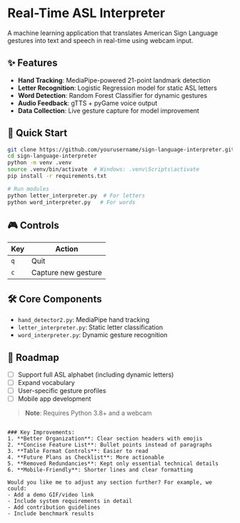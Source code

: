 # Real-Time ASL Interpreter

A machine learning application that translates American Sign Language gestures into text and speech in real-time using webcam input.

## ✨ Features
- **Hand Tracking**: MediaPipe-powered 21-point landmark detection
- **Letter Recognition**: Logistic Regression model for static ASL letters
- **Word Detection**: Random Forest Classifier for dynamic gestures
- **Audio Feedback**: gTTS + pyGame voice output
- **Data Collection**: Live gesture capture for model improvement

## 🚀 Quick Start
```bash
git clone https://github.com/yourusername/sign-language-interpreter.git
cd sign-language-interpreter
python -m venv .venv
source .venv/bin/activate  # Windows: .venv\Scripts\activate
pip install -r requirements.txt

# Run modules
python letter_interpreter.py  # For letters
python word_interpreter.py   # For words
```

## 🎮 Controls
| Key | Action |
|-----|--------|
| `q` | Quit |
| `c` | Capture new gesture |

## 🛠 Core Components
- `hand_detector2.py`: MediaPipe hand tracking
- `letter_interpreter.py`: Static letter classification
- `word_interpreter.py`: Dynamic gesture recognition

## 🔮 Roadmap
- [ ] Support full ASL alphabet (including dynamic letters)
- [ ] Expand vocabulary
- [ ] User-specific gesture profiles
- [ ] Mobile app development

> **Note**: Requires Python 3.8+ and a webcam
```

### Key Improvements:
1. **Better Organization**: Clear section headers with emojis
2. **Concise Feature List**: Bullet points instead of paragraphs
3. **Table Format Controls**: Easier to read
4. **Future Plans as Checklist**: More actionable
5. **Removed Redundancies**: Kept only essential technical details
6. **Mobile-Friendly**: Shorter lines and clear formatting

Would you like me to adjust any section further? For example, we could:
- Add a demo GIF/video link
- Include system requirements in detail
- Add contribution guidelines
- Include benchmark results
